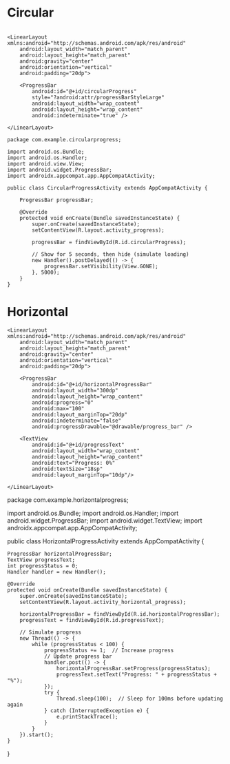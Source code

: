 
# Circular 

```

<LinearLayout xmlns:android="http://schemas.android.com/apk/res/android"
    android:layout_width="match_parent"
    android:layout_height="match_parent"
    android:gravity="center"
    android:orientation="vertical"
    android:padding="20dp">

    <ProgressBar
        android:id="@+id/circularProgress"
        style="?android:attr/progressBarStyleLarge"
        android:layout_width="wrap_content"
        android:layout_height="wrap_content"
        android:indeterminate="true" />

</LinearLayout>

```

```
package com.example.circularprogress;

import android.os.Bundle;
import android.os.Handler;
import android.view.View;
import android.widget.ProgressBar;
import androidx.appcompat.app.AppCompatActivity;

public class CircularProgressActivity extends AppCompatActivity {

    ProgressBar progressBar;

    @Override
    protected void onCreate(Bundle savedInstanceState) {
        super.onCreate(savedInstanceState);
        setContentView(R.layout.activity_progress);

        progressBar = findViewById(R.id.circularProgress);

        // Show for 5 seconds, then hide (simulate loading)
        new Handler().postDelayed(() -> {
            progressBar.setVisibility(View.GONE);
        }, 5000);
    }
}

```


# Horizontal 

```
<LinearLayout xmlns:android="http://schemas.android.com/apk/res/android"
    android:layout_width="match_parent"
    android:layout_height="match_parent"
    android:gravity="center"
    android:orientation="vertical"
    android:padding="20dp">

    <ProgressBar
        android:id="@+id/horizontalProgressBar"
        android:layout_width="300dp"
        android:layout_height="wrap_content"
        android:progress="0"
        android:max="100"
        android:layout_marginTop="20dp"
        android:indeterminate="false"
        android:progressDrawable="@drawable/progress_bar" />

    <TextView
        android:id="@+id/progressText"
        android:layout_width="wrap_content"
        android:layout_height="wrap_content"
        android:text="Progress: 0%"
        android:textSize="18sp"
        android:layout_marginTop="10dp"/>

</LinearLayout>

```

package com.example.horizontalprogress;

import android.os.Bundle;
import android.os.Handler;
import android.widget.ProgressBar;
import android.widget.TextView;
import androidx.appcompat.app.AppCompatActivity;

public class HorizontalProgressActivity extends AppCompatActivity {

    ProgressBar horizontalProgressBar;
    TextView progressText;
    int progressStatus = 0;
    Handler handler = new Handler();

    @Override
    protected void onCreate(Bundle savedInstanceState) {
        super.onCreate(savedInstanceState);
        setContentView(R.layout.activity_horizontal_progress);

        horizontalProgressBar = findViewById(R.id.horizontalProgressBar);
        progressText = findViewById(R.id.progressText);

        // Simulate progress
        new Thread(() -> {
            while (progressStatus < 100) {
                progressStatus += 1;  // Increase progress
                // Update progress bar
                handler.post(() -> {
                    horizontalProgressBar.setProgress(progressStatus);
                    progressText.setText("Progress: " + progressStatus + "%");
                });
                try {
                    Thread.sleep(100);  // Sleep for 100ms before updating again
                } catch (InterruptedException e) {
                    e.printStackTrace();
                }
            }
        }).start();
    }
}

